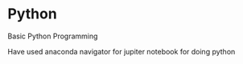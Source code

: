 # Python
Basic Python Programming

Have used anaconda navigator for jupiter notebook for doing python

 
